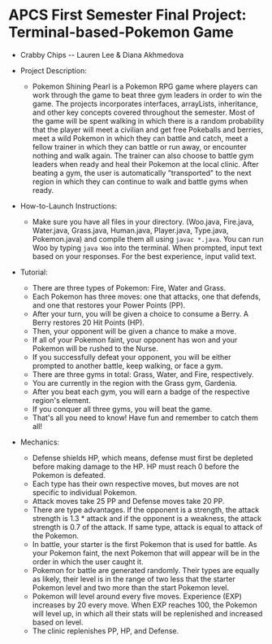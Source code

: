 # APCS First Semester Final Project: Terminal-based-Pokemon Game
 * Crabby Chips -- Lauren Lee & Diana Akhmedova

 * Project Description:
    * Pokemon Shining Pearl is a Pokemon RPG game where players can work through the game to beat three gym leaders in order to win the game. The projects incorporates interfaces, arrayLists, inheritance, and other key concepts covered throughout the semester. Most of the game will be spent walking in which there is a random probability that the player will meet a civilian and get free Pokeballs and berries, meet a wild Pokemon in which they can battle and catch, meet a fellow trainer in which they can battle or run away, or encounter nothing and walk again. The trainer can also choose to battle gym leaders when ready and heal their Pokemon at the local clinic. After beating a gym, the user is automatically "transported" to the next region in which they can continue to walk and battle gyms when ready.

  * How-to-Launch Instructions:
    * Make sure you have all files in your directory. (Woo.java, Fire.java, Water.java, Grass.java, Human.java, Player.java, Type.java, Pokemon.java) and compile them all using ```javac *.java```. You can run Woo by typing ``` java Woo ``` into the terminal. When prompted, input text based on your responses. For the best experience, input valid text.

  * Tutorial:
    * There are three types of Pokemon: Fire, Water and Grass.
    * Each Pokemon has three moves: one that attacks, one that defends, and one that restores your Power Points (PP).
    * After your turn, you will be given a choice to consume a Berry. A Berry restores 20 Hit Points (HP).
    * Then, your opponent will be given a chance to make a move.
    * If all of your Pokemon faint, your opponent has won and your Pokemon will be rushed to the Nurse.
    * If you successfully defeat your opponent, you will be either prompted to another battle, keep walking, or face a gym.
    * There are three gyms in total: Grass, Water, and Fire, respectively.
    * You are currently in the region with the Grass gym, Gardenia.
    * After you beat each gym, you will earn a badge of the respective region's element.
    * If you conquer all three gyms, you will beat the game.
    * That's all you need to know! Have fun and remember to catch them all!

  * Mechanics:
    * Defense shields HP, which means, defense must first be depleted before making damage to the HP. HP must reach 0 before the Pokemon is defeated.
    * Each type has their own respective moves, but moves are not specific to individual Pokemon.
    * Attack moves take 25 PP and Defense moves take 20 PP.
    * There are type advantages. If the opponent is a strength, the attack strength is 1.3 * attack and if the opponent is a weakness, the attack strength is 0.7 of the attack. If same type, attack is equal to attack of the Pokemon.
    * In battle, your starter is the first Pokemon that is used for battle. As your Pokemon faint, the next Pokemon that will appear will be in the order in which the user caught it.
    * Pokemon for battle are generated randomly. Their types are equally as likely, their level is in the range of two less that the starter Pokemon level and two more than the start Pokemon level.
    * Pokemon will level around every five moves. Experience (EXP) increases by 20 every move. When EXP reaches 100, the Pokemon will level up, in which all their stats will be replenished and increased based on level.
    * The clinic replenishes PP, HP, and Defense.
